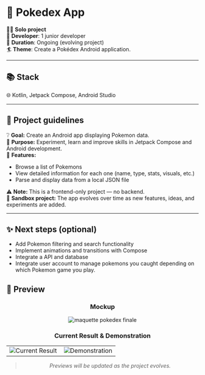 # 📘 Pokedex App

👩‍💻 **Solo project**  
👥 **Developer**: 1 junior developer  
🏃 **Duration**: Ongoing (evolving project)  
🏄 **Theme**: Create a Pokédex Android application.

---

## 📚 Stack

🌐 Kotlin, Jetpack Compose, Android Studio

---

## 📑 Project guidelines

❔ **Goal:** Create an Android app displaying Pokemon data.  
💭 **Purpose:** Experiment, learn and improve skills in Jetpack Compose and Android development.  
👤 **Features:**  
- Browse a list of Pokemons  
- View detailed information for each one (name, type, stats, visuals, etc.)  
- Parse and display data from a local JSON file  

⚠️ **Note:** This is a frontend-only project — no backend.  
🧪 **Sandbox project:** The app evolves over time as new features, ideas, and experiments are added.

---

## ✨ Next steps (optional)

- Add Pokemon filtering and search functionality  
- Implement animations and transitions with Compose  
- Integrate a API and database
- Integrate user account to manage pokemons you caught depending on which Pokemon game you play.


## 📸 Preview

<div align="center">

### Mockup
<img style="max-height: 15vh; max-width: 100%; width: auto; height: auto;" alt="maquette pokedex finale" src="https://github.com/user-attachments/assets/39446488-89d4-467a-b8f6-9cbf26b24480" />

### Current Result & Demonstration

<table width="100%">
<tr>
<td width="50%"><img style="max-height: 25vh; max-width: 100%; width: auto; height: auto;" alt="Current Result" src="https://github.com/user-attachments/assets/39653eb8-0d99-441d-a625-af7085bbcf55" /></td>
<td width="50%"><img style="max-height: 25vh; max-width: 100%; width: auto; height: auto;" alt="Demonstration" src="./Gifdemonstration.gif" /></td>
</tr>
</table>

> _Previews will be updated as the project evolves._

</div>
